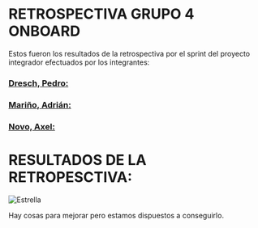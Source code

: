 # RETROSPECTIVA GRUPO 4 ONBOARD
Estos fueron los resultados de la retrospectiva por el sprint del proyecto integrador efectuados por los integrantes:
### [Dresch, Pedro:](https://github.com/pedrodresch999)

### [Mariño, Adrián:](https://github.com/Adri-2001)

### [Novo, Axel:](https://github.com/4tsel)
 
 # RESULTADOS DE LA RETROPESCTIVA:
![Estrella](https://user-images.githubusercontent.com/67483581/93829790-d6cdab00-fc44-11ea-8515-f8e677c8f013.png)
 
 Hay cosas para mejorar pero estamos dispuestos a conseguirlo.
